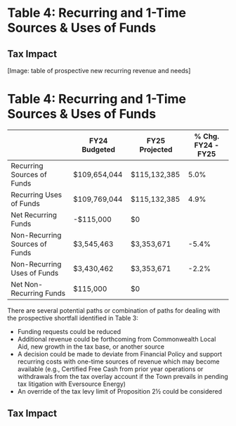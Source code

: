 # Table 4: Recurring and 1-Time Sources & Uses of Funds
## Tax Impact


[Image: table of prospective new recurring revenue and needs]
# Table 4: Recurring and 1-Time Sources & Uses of Funds

|                          | FY24 Budgeted | FY25 Projected | % Chg. FY24 - FY25 |
|--------------------------|---------------|----------------|---------------------|
| Recurring Sources of Funds| $109,654,044  | $115,132,385   | 5.0%                |
| Recurring Uses of Funds   | $109,769,044  | $115,132,385   | 4.9%                |
| Net Recurring Funds       | -$115,000     | $0             |                     |
| Non-Recurring Sources of Funds | $3,545,463  | $3,353,671     | -5.4%               |
| Non-Recurring Uses of Funds    | $3,430,462  | $3,353,671     | -2.2%               |
| Net Non-Recurring Funds   | $115,000      | $0             |                     |

There are several potential paths or combination of paths for dealing with the prospective shortfall identified in Table 3:

- Funding requests could be reduced
- Additional revenue could be forthcoming from Commonwealth Local Aid, new growth in the tax base, or another source
- A decision could be made to deviate from Financial Policy and support recurring costs with one-time sources of revenue which may become available (e.g., Certified Free Cash from prior year operations or withdrawals from the tax overlay account if the Town prevails in pending tax litigation with Eversource Energy)
- An override of the tax levy limit of Proposition 2½ could be considered

## Tax Impact